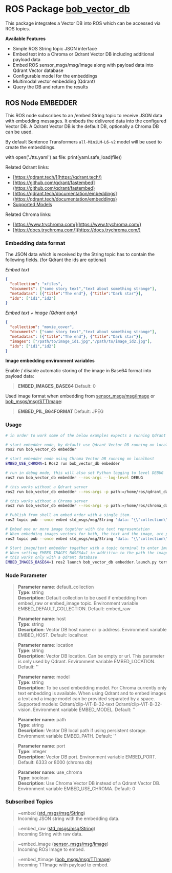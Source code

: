 # ROS Package [bob_vector_db](https://github.com/bob-ros2/bob_vector_db)

This package integrates a Vector DB into ROS which can be accessed via ROS topics.

**Available Features**

* Simple ROS String topic JSON interface
* Embed text into a Chroma or Qdrant Vector DB including additional payload data
* Embed ROS sensor_msgs/msg/Image
 along with payload data into Qdrant Vector database
* Configurable model for the embeddings
* Multimodal vector embedding (Qdrant)
* Query the DB and return the results

## ROS Node EMBEDDER

This ROS node subscribes to an /embed String topic to receive JSON data with 
embedding messages. It embeds the delivered data into the configured Vector DB. 
A Qdrant Vector DB is the default DB, optionally a Chroma DB can be used.

By default Sentence Transformers `all-MiniLM-L6-v2` model will be used to 
create the embeddings.

with open('./tts.yaml') as file:
    print(yaml.safe_load(file))


Related Qdrant links:
- [https://qdrant.tech/](https://qdrant.tech/)
- [https://github.com/qdrant/fastembed](https://github.com/qdrant/fastembed)
- [https://qdrant.tech/documentation/embeddings](https://qdrant.tech/documentation/embeddings)
- [Supported Models](https://qdrant.github.io/fastembed/examples/Supported_Models/#supported-text-embedding-models)

Related Chroma links:
- [https://www.trychroma.com/](https://www.trychroma.com/)
- [https://docs.trychroma.com/](https://docs.trychroma.com/)

### Embedding data format

The JSON data which is received by the String topic has to contain the 
following fields. (for Qdrant the ids are optional) 

*Embed text*
```json
{
  "collection": "xfiles", 
  "documents": ["some story text","text about something strange"], 
  "metadatas": [{"title":"The end"}, {"title":"Dark star"}], 
  "ids": ["id1","id2"]
}
```

*Embed text + image (Qdrant only)*
```json
{
  "collection": "movie_cover", 
  "documents": ["some story text","text about something strange"], 
  "metadatas": [{"title":"The end"}, {"title":"Dark star"}], 
  "images": ["/path/to/image_id1.jpg","/path/to/image_id2.jpg"],
  "ids": ["id1","id2"]
}
```

**Image embedding environment variables**

Enable / disable automatic storing of the image in Base64 format into payload data:

>**EMBED_IMAGES_BASE64** Default: 0

Used image format when embedding from [sensor_msgs/msg/Image](https://docs.ros.org/en/noetic/api/sensor_msgs/html/msg/Image.html) or [bob_msgs/msg/STTImage](https://github.com/bob-ros2/bob_msgs/blob/main/msg/TTImage.msg):

>**EMBED_PIL_B64FORMAT** Default: JPEG

### Usage
```bash
# in order to work some of the below examples expects a running Qdrant or Chroma Vector DB

# start embedder node, by default use Qdrant Vector DB running on localhost
ros2 run bob_vector_db embedder

# start embedder node using Chroma Vector DB running on localhost
EMBED_USE_CHROMA=1 Ros2 run bob_vector_db embedder

# run in debug mode, this will also set Python logging to level DEBUG
ros2 run bob_vector_db embedder --ros-args --log-level DEBUG

# this works without a Qdrant server
ros2 run bob_vector_db embedder --ros-args -p path:=/home/ros/qdrant_data

# this works without a Chroma server
ros2 run bob_vector_db embedder --ros-args -p path:=/home/ros/chroma_data -p use_chroma:=true

# Publish from shell an embed order with a single item.
ros2 topic pub --once embed std_msgs/msg/String 'data: "{\"collection\":\"xfiles\", \"documents\":[\"Bobs ROS nodes are a collection of NLP and LLM tools for ROS\"], \"metadatas\": [{\"author\":\"bob\"}], \"ids\":[\"id1\"]}"'

# Embed one or more image together with the text representation
# When embedding images vectors for both, the text and the image, are produced and stored into the Qdrant DB
ros2 topic pub --once embed std_msgs/msg/String 'data: "{\"collection\":\"image_data\", \"documents\":[\"An animal from the animal farm in pink\"], \"images\": [\"/home/ros/ros2_ws/img/images/piglet.jpg\"], \"metadatas\": [{\"author\":\"bob\"}]}"'

# Start image/text embedder together with a topic terminal to enter image embed messages manually
# When setting EMBED_IMAGES_BASE64=1 in addtition to the path the image is stored in BASE64 format into payload key `image_base64`
# this works only with a Qdrant database
EMBED_IMAGES_BASE64=1 ros2 launch bob_vector_db embedder.launch.py terminal:=true
```

### Node Parameter

> **Parameter name**: default_collection\
> **Type**: string\
> **Description**: Default collection to be used if embedding from embed_raw or embed_image topic. Environment variable EMBED_DEFAULT_COLLECTION. Default: embed_raw

> **Parameter name**: host\
> **Type**: string\
> **Description**: Vector DB host name or ip address. Environment variable EMBED_HOST. Default: localhost

> **Parameter name**: location\
> **Type**: string\
> **Description**: Vector DB location. Can be empty or url. This parameter is only used by Qdrant. Environment variable EMBED_LOCATION. Default: ''

> **Parameter name**: model\
> **Type**: string\
> **Description**: To be used embedding model. For Chroma currently only text embedding is available. When using Qdrant and to embed images a text and a image model can be provided separated by a space. Supported models: Qdrant/clip-ViT-B-32-text Qdrant/clip-ViT-B-32-vision. Environment variable EMBED_MODEL. Default: ''

> **Parameter name**: path\
> **Type**: string\
> **Description**: Vector DB local path if using persistent storage. Environment variable EMBED_PATH. Default: ''

> **Parameter name**: port\
> **Type**: integer\
> **Description**: Vector DB port. Environment variable EMBED_PORT. Default: 6333 or 8000 (chroma db)

> **Parameter name**: use_chroma\
> **Type**: boolean\
> **Description**: Use Chroma Vector DB instead of a Qdrant Vector DB. Environment variable EMBED_USE_CHROMA. Default: 0

### Subscribed Topics

> ~embed ([std_msgs/msg/String](https://docs.ros.org/en/melodic/api/std_msgs/html/msg/String.html))\
Incoming JSON string with the embedding data.

> ~embed_raw ([std_msgs/msg/String](https://docs.ros.org/en/melodic/api/std_msgs/html/msg/String.html))\
Incoming String with raw data.

> ~embed_image ([sensor_msgs/msg/Image](https://docs.ros.org/en/noetic/api/sensor_msgs/html/msg/Image.html))\
Incoming ROS Image to embed.

> ~embed_ttimage ([bob_msgs/msg/TTImage](https://github.com/bob-ros2/bob_msgs/blob/main/msg/TTImage.msg))\
Incoming TTImage with payload to embed.
